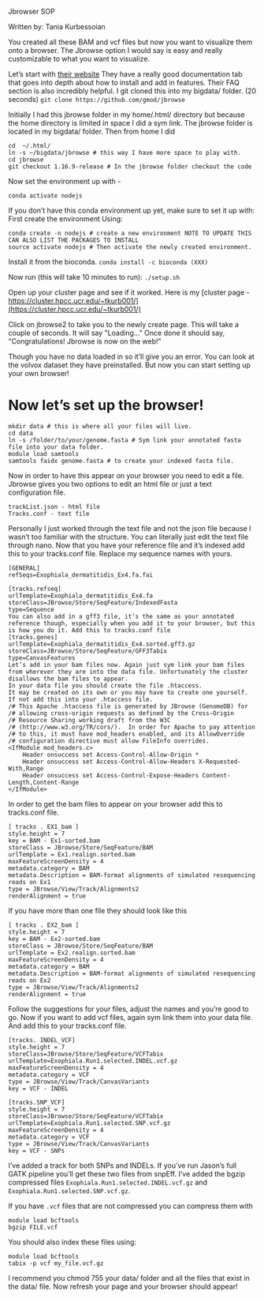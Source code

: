 Jbrowser SOP

Written by: Tania Kurbessoian


You created all these BAM and vcf files but now you want to visualize them onto a browser. The Jbrowse option I would say is easy and really customizable to what you want to visualize.

Let’s start with [their website](https://jbrowse.org)
They have a really good documentation tab that goes into depth about how to install and add in features. Their FAQ section is also incredibly helpful. 
I git cloned this into my bigdata/ folder.  (20 seconds)
```git clone https://github.com/gmod/jbrowse```

Initially I had this jbrowse folder in my home/.html/ directory but because the home directory is limited in space I did a sym link. The jbrowse folder is located in my bigdata/ folder. Then from home I did
```
cd  ~/.html/ 
ln -s ~/bigdata/jbrowse # this way I have more space to play with.
cd jbrowse 
git checkout 1.16.9-release # In the jbrowse folder checkout the code
```
Now set the environment up with - 
```
conda activate nodejs
```
If you don’t have this conda environment up yet, make sure to set it up with:
First create the environment
Using:
```
conda create -n nodejs # create a new environment NOTE TO UPDATE THIS CAN ALSO LIST THE PACKAGES TO INSTALL
source activate nodejs # Then activate the newly created environment.
```
Install it from the bioconda.
```conda install -c bioconda (XXX)```
 
Now run (this will take 10 minutes to run):
```./setup.sh ```

Open up your cluster page and see if it worked.
Here is my [cluster page - https://cluster.hpcc.ucr.edu/~tkurb001/](https://cluster.hpcc.ucr.edu/~tkurb001/)

		
Click on jbrowse2 to take you to the newly create page. 
This will take a couple of seconds. It will say "Loading..." 
Once done it should say,   "Congratulations! Jbrowse is now on the web!"

Though you have no data loaded in so it’ll give you an error. You can look at the volvox dataset they have preinstalled. 
But now you can start setting up your own browser!

Now let’s set up the browser!
====

```
mkdir data # this is where all your files will live.
cd data 
ln -s /folder/to/your/genome.fasta # Sym link your annotated fasta file into your data folder.
module load samtools
samtools faidx genome.fasta # to create your indexed fasta file.
```
Now in order to have this appear on your browser you need to edit a file. Jbrowse gives you two options to edit an html file or just a text configuration file. 
```
trackList.json - html file
Tracks.conf - text file
```

Personally I just worked through the text file and not the json file because I wasn’t too familiar with the structure. 
You can literally just edit the text file through nano.
Now that you have your reference file and it’s indexed add this to your tracks.conf file. Replace my sequence names with yours. 

```
[GENERAL]
refSeqs=Exophiala_dermatitidis_Ex4.fa.fai

[tracks.refseq]
urlTemplate=Exophiala_dermatitidis_Ex4.fa
storeClass=JBrowse/Store/SeqFeature/IndexedFasta
type=Sequence
You can also add in a gff3 file, it’s the same as your annotated reference though, especially when you add it to your browser, but this is how you do it. Add this to tracks.conf file
[tracks.genes]
urlTemplate=Exophiala_dermatitidis_Ex4.sorted.gff3.gz
storeClass=JBrowse/Store/SeqFeature/GFF3Tabix
type=CanvasFeatures
Let’s add in your bam files now. Again just sym link your bam files from wherever they are into the data file. Unfortunately the cluster disallows the bam files to appear. 
In your data file you should create the file .htaccess. 
It may be created on its own or you may have to create one yourself. If not add this into your .htaccess file.
/# This Apache .htaccess file is generated by JBrowse (GenomeDB) for
/# allowing cross-origin requests as defined by the Cross-Origin
/# Resource Sharing working draft from the W3C
/# (http://www.w3.org/TR/cors/).  In order for Apache to pay attention
/# to this, it must have mod_headers enabled, and its AllowOverride
/# configuration directive must allow FileInfo overrides.
<IfModule mod_headers.c>
    Header onsuccess set Access-Control-Allow-Origin *
    Header onsuccess set Access-Control-Allow-Headers X-Requested-With,Range
    Header onsuccess set Access-Control-Expose-Headers Content-Length,Content-Range
</IfModule>
```

In order to get the bam files to appear on your browser add this to tracks.conf file.
```
[ tracks . EX1_bam ]
style.height = 7
key = BAM - Ex1-sorted.bam
storeClass = JBrowse/Store/SeqFeature/BAM
urlTemplate = Ex1.realign.sorted.bam
maxFeatureScreenDensity = 4
metadata.category = BAM
metadata.Description = BAM-format alignments of simulated resequencing reads on Ex1
type = JBrowse/View/Track/Alignments2
renderAlignment = true
```

If you have more than one file they should look like this

```
[ tracks . EX2_bam ]
style.height = 7
key = BAM - Ex2-sorted.bam
storeClass = JBrowse/Store/SeqFeature/BAM
urlTemplate = Ex2.realign.sorted.bam            
maxFeatureScreenDensity = 4
metadata.category = BAM
metadata.Description = BAM-format alignments of simulated resequencing reads on Ex2                            
type = JBrowse/View/Track/Alignments2
renderAlignment = true
```

Follow the suggestions for your files, adjust the names and you’re good to go.
Now if you want to add vcf files, again sym link them into your data file. And add this to your tracks.conf file. 

```
[tracks. INDEL_VCF]
style.height = 7
storeClass=JBrowse/Store/SeqFeature/VCFTabix
urlTemplate=Exophiala.Run1.selected.INDEL.vcf.gz
maxFeatureScreenDensity = 4
metadata.category = VCF
type = JBrowse/View/Track/CanvasVariants
key = VCF - INDEL

[tracks.SNP_VCF]
style.height = 7
storeClass=JBrowse/Store/SeqFeature/VCFTabix
urlTemplate=Exophiala.Run1.selected.SNP.vcf.gz
maxFeatureScreenDensity	= 4
metadata.category = VCF
type = JBrowse/View/Track/CanvasVariants
key = VCF - SNPs
```

I’ve added a track for both SNPs and INDELs. If you’ve run Jason’s full GATK pipeline you’ll get these two files from snpEff. I’ve added the bgzip compressed files `Exophiala.Run1.selected.INDEL.vcf.gz` and `Exophiala.Run1.selected.SNP.vcf.gz`.

If you have `.vcf` files that are not compressed you can compress them with
```
module load bcftools
bgzip FILE.vcf
```
 You should also index these files using:
```
module load bcftools
tabix -p vcf my_file.vcf.gz
```

I recommend you chmod 755 your data/ folder and all the files that exist in the data/ file. 
Now refresh your page and your browser should appear!
